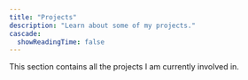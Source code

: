 ```yaml
---
title: "Projects"
description: "Learn about some of my projects."
cascade:
  showReadingTime: false
---
```

This section contains all the projects I am currently involved in.